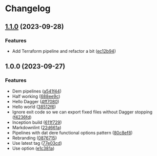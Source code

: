 # Changelog

## [1.1.0](https://github.com/staticaland/brandish/compare/v1.0.0...v1.1.0) (2023-09-28)


### Features

* Add Terraform pipeline and refactor a bit ([ec12b94](https://github.com/staticaland/brandish/commit/ec12b94b0283d695e3af2efd1a9e3469812f4ec1))

## 1.0.0 (2023-09-27)


### Features

* Dem pipelines ([a541f44](https://github.com/staticaland/brandish/commit/a541f442aa284f768e7f110b0be4ced4a5dd4162))
* Half working ([688ee9c](https://github.com/staticaland/brandish/commit/688ee9cc88bd3452ff23d7c66d467a835803bd33))
* Hello Dagger ([4ff7080](https://github.com/staticaland/brandish/commit/4ff7080d3d625ebfec46bbea8001e560ad1a1d7e))
* Hello world ([38512f6](https://github.com/staticaland/brandish/commit/38512f6bac12fc015fd356efe240fcf340e640f9))
* Ignore exit code so we can export fixed files without Dagger stopping ([f4236fd](https://github.com/staticaland/brandish/commit/f4236fd2e589f00d1649064564bde83d344c13be))
* Inception build ([611f729](https://github.com/staticaland/brandish/commit/611f729afd40845c151cbca8933ff234796093c0))
* Markdownlint ([22d661a](https://github.com/staticaland/brandish/commit/22d661ad4318f36180ac521fc39c07b31f561c5d))
* Pipelines with dat dere functional options pattern ([80c8ef8](https://github.com/staticaland/brandish/commit/80c8ef8654a0ed0eab0bb06fa19cf1a30ae1a0da))
* Rebranding ([0876715](https://github.com/staticaland/brandish/commit/087671505b6c5612c35bc664ecdf69092f48adb7))
* Use latest tag ([77e03cd](https://github.com/staticaland/brandish/commit/77e03cd38e1248a91b24e91e6372e45f8bee0104))
* Use option ([e1c381a](https://github.com/staticaland/brandish/commit/e1c381afddac60581d36b1ba57e2ce3246c01586))
